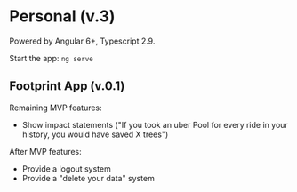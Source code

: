# Personal (v.3)

Powered by Angular 6+, Typescript 2.9.

Start the app: `ng serve`


## Footprint App (v.0.1)

Remaining MVP features:
- Show impact statements ("If you took an uber Pool for every ride in your history, you would have saved X trees")

After MVP features:
- Provide a logout system
- Provide a "delete your data" system 